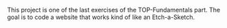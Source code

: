 This project is one of the last exercises of the TOP-Fundamentals part. The goal is to code a website that works kind of like an Etch-a-Sketch.